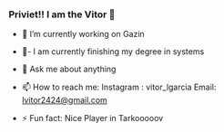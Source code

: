### Priviet!! I am the Vitor 👋


- 🔭 I’m currently working on Gazin <Tech>
  
- 🌱- I am currently finishing my degree in systems
  
- 💬 Ask me about anything
  
- 📫 How to reach me: 
  Instagram : vitor_lgarcia
  Email: lvitor2424@gmail.com
  
- ⚡ Fun fact: Nice Player in Tarkooooov

